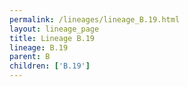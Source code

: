 ```yaml
---
permalink: /lineages/lineage_B.19.html
layout: lineage_page
title: Lineage B.19
lineage: B.19
parent: B
children: ['B.19']
---
```

